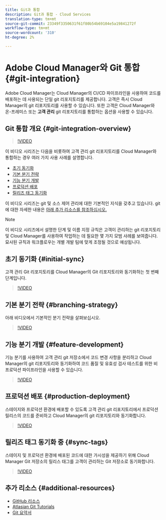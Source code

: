 ```yaml
---
title: Git과 통합
description: Git과 통합 - Cloud Services
translation-type: tm+mt
source-git-commit: 23349f3350631f61f80b54b69104e5a19841272f
workflow-type: tm+mt
source-wordcount: '310'
ht-degree: 2%

---
```



# Adobe Cloud Manager와 Git 통합 {#git-integration}

Adobe Cloud Manager는 Cloud Manager의 CI/CD 파이프라인을 사용하여 코드를 배포하는 데 사용되는 단일 git 리포지토리를 제공합니다. 고객은 즉시 Cloud Manager의 git 리포지토리를 사용할 수 있습니다. 또한 고객은 Cloud Manager와 온-프레미스 또는 **고객 관리** git 리포지토리를 통합하는 옵션을 사용할 수 있습니다.

## Git 통합 개요 {#git-integration-overview}

>[!VIDEO](https://video.tv.adobe.com/v/28710/)

이 비디오 시리즈는 다음을 비롯하여 고객 관리 git 리포지토리를 Cloud Manager와 통합하는 경우 여러 가지 사용 사례를 설명합니다.

* [초기 동기화](#initial-sync)
* [기본 분기 전략](#branching-strategy)
* [기능 분기 개발](#feature-development)
* [프로덕션 배포](#production-deployment)
* [릴리즈 태그 동기화](#sync-tags)

이 비디오 시리즈는 git 및 소스 제어 관리에 대한 기본적인 지식을 갖추고 있습니다. git에 대한 자세한 내용은 [아래 추가 리소스를 참조하십시오.](#additional-resources)

>[!NOTE]
>
>이 비디오 시리즈에서 설명한 단계 및 이름 지정 규칙은 고객이 관리하는 git 리포지토리 및 Cloud Manager를 사용하여 작업하는 데 필요한 몇 가지 모범 사례를 보여줍니다. 묘사된 규칙과 워크플로우는 개별 개발 팀에 맞게 조정될 것으로 예상됩니다.

## 초기 동기화 {#initial-sync}

고객 관리 Git 리포지토리를 Cloud Manager의 Git 리포지토리와 동기화하는 첫 번째 단계입니다.

>[!VIDEO](https://video.tv.adobe.com/v/28711/?quality=12)

## 기본 분기 전략 {#branching-strategy}

아래 비디오에서 기본적인 분기 전략을 살펴보십시오.

>[!VIDEO](https://video.tv.adobe.com/v/28712/?quality=12)

## 기능 분기 개발 {#feature-development}

기능 분기를 사용하여 고객 관리 git 저장소에서 코드 변경 사항을 분리하고 Cloud Manager의 git 리포지토리와 동기화하여 코드 품질 및 유효성 검사 테스트를 위한 비프로덕션 파이프라인을 사용할 수 있습니다.

>[!VIDEO](https://video.tv.adobe.com/v/28723/?quality=12)

## 프로덕션 배포 {#production-deployment}

스테이지와 프로덕션 환경에 배포할 수 있도록 고객 관리 git 리포지토리에서 프로덕션 릴리스의 코드를 준비하고 Cloud Manager의 git 리포지토리와 동기화합니다.

>[!VIDEO](https://video.tv.adobe.com/v/28724/?quality=12)

## 릴리즈 태그 동기화 중 {#sync-tags}

스테이지 및 프로덕션 환경에 배포된 코드에 대한 가시성을 제공하기 위해 Cloud Manager Git 저장소의 릴리스 태그를 고객이 관리하는 Git 저장소로 동기화합니다.

>[!VIDEO](https://video.tv.adobe.com/v/28725/?quality=12)

## 추가 리소스 {#additional-resources}

* [GitHub 리소스](https://try.github.io)
* [Atlasian Git Tutorials](https://www.atlassian.com/git/tutorials/what-is-version-control)
* [Git 요약서](https://education.github.com/git-cheat-sheet-education.pdf)